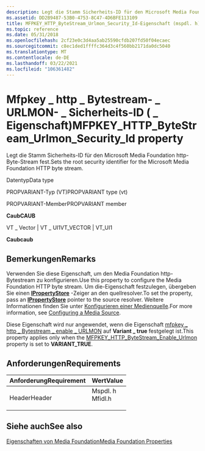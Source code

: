 ```yaml
---
description: Legt die Stamm Sicherheits-ID für den Microsoft Media Foundation http-Byte-Stream fest.
ms.assetid: DD2B9487-53B0-4753-8C47-4D6BFE113109
title: MFPKEY_HTTP_ByteStream_Urlmon_Security_Id-Eigenschaft (mspdl. h)
ms.topic: reference
ms.date: 05/31/2018
ms.openlocfilehash: 2cf23e0c3d4aa5ab25590cfdb207fd50f04ecaec
ms.sourcegitcommit: c8ec1ded1ffffc364d3c4f560bb2171da0dc5040
ms.translationtype: MT
ms.contentlocale: de-DE
ms.lasthandoff: 03/22/2021
ms.locfileid: "106361482"
---
```

# <a name="mfpkey_http_bytestream_urlmon_security_id-property"></a><span data-ttu-id="f828a-103">Mfpkey \_ http \_ Bytestream- \_ URLMON- \_ Sicherheits-ID ( \_ Eigenschaft)</span><span class="sxs-lookup"><span data-stu-id="f828a-103">MFPKEY\_HTTP\_ByteStream\_Urlmon\_Security\_Id property</span></span>

<span data-ttu-id="f828a-104">Legt die Stamm Sicherheits-ID für den Microsoft Media Foundation http-Byte-Stream fest.</span><span class="sxs-lookup"><span data-stu-id="f828a-104">Sets the root security identifier for the Microsoft Media Foundation HTTP byte stream.</span></span>



<span data-ttu-id="f828a-105">Datentyp</span><span class="sxs-lookup"><span data-stu-id="f828a-105">Data type</span></span>

<span data-ttu-id="f828a-106">PROPVARIANT-Typ (VT)</span><span class="sxs-lookup"><span data-stu-id="f828a-106">PROPVARIANT type (vt)</span></span>

<span data-ttu-id="f828a-107">PROPVARIANT-Member</span><span class="sxs-lookup"><span data-stu-id="f828a-107">PROPVARIANT member</span></span>

<span data-ttu-id="f828a-108">**Caub**</span><span class="sxs-lookup"><span data-stu-id="f828a-108">**CAUB**</span></span>

<span data-ttu-id="f828a-109">VT \_ Vector \| VT \_ UI1</span><span class="sxs-lookup"><span data-stu-id="f828a-109">VT\_VECTOR \| VT\_UI1</span></span>

<span data-ttu-id="f828a-110">**Caub**</span><span class="sxs-lookup"><span data-stu-id="f828a-110">**caub**</span></span>



## <a name="remarks"></a><span data-ttu-id="f828a-111">Bemerkungen</span><span class="sxs-lookup"><span data-stu-id="f828a-111">Remarks</span></span>

<span data-ttu-id="f828a-112">Verwenden Sie diese Eigenschaft, um den Media Foundation http-Bytestream zu konfigurieren.</span><span class="sxs-lookup"><span data-stu-id="f828a-112">Use this property to configure the Media Foundation HTTP byte stream.</span></span> <span data-ttu-id="f828a-113">Um die-Eigenschaft festzulegen, übergeben Sie einen [**IPropertyStore**](/windows/win32/api/propsys/nn-propsys-ipropertystore) -Zeiger an den quellresolver.</span><span class="sxs-lookup"><span data-stu-id="f828a-113">To set the property, pass an [**IPropertyStore**](/windows/win32/api/propsys/nn-propsys-ipropertystore) pointer to the source resolver.</span></span> <span data-ttu-id="f828a-114">Weitere Informationen finden Sie unter [Konfigurieren einer Medienquelle](configuring-a-media-source.md).</span><span class="sxs-lookup"><span data-stu-id="f828a-114">For more information, see [Configuring a Media Source](configuring-a-media-source.md).</span></span>

<span data-ttu-id="f828a-115">Diese Eigenschaft wird nur angewendet, wenn die Eigenschaft [mfpkey \_ http \_ Bytestream \_ enable \_ URLMON](mfpkey-http-bytestream-enable-urlmon.md) auf **Variant \_ true** festgelegt ist.</span><span class="sxs-lookup"><span data-stu-id="f828a-115">This property applies only when the [MFPKEY\_HTTP\_ByteStream\_Enable\_Urlmon](mfpkey-http-bytestream-enable-urlmon.md) property is set to **VARIANT\_TRUE**.</span></span>

## <a name="requirements"></a><span data-ttu-id="f828a-116">Anforderungen</span><span class="sxs-lookup"><span data-stu-id="f828a-116">Requirements</span></span>



| <span data-ttu-id="f828a-117">Anforderung</span><span class="sxs-lookup"><span data-stu-id="f828a-117">Requirement</span></span> | <span data-ttu-id="f828a-118">Wert</span><span class="sxs-lookup"><span data-stu-id="f828a-118">Value</span></span> |
|-------------------|------------------------------------------------------------------------------------|
| <span data-ttu-id="f828a-119">Header</span><span class="sxs-lookup"><span data-stu-id="f828a-119">Header</span></span><br/> | <dl> <span data-ttu-id="f828a-120"><dt>Mspdl. h</dt></span><span class="sxs-lookup"><span data-stu-id="f828a-120"><dt>Mfidl.h</dt></span></span> </dl> |



## <a name="see-also"></a><span data-ttu-id="f828a-121">Siehe auch</span><span class="sxs-lookup"><span data-stu-id="f828a-121">See also</span></span>

<dl> <dt>

[<span data-ttu-id="f828a-122">Eigenschaften von Media Foundation</span><span class="sxs-lookup"><span data-stu-id="f828a-122">Media Foundation Properties</span></span>](media-foundation-properties.md)
</dt> </dl>

 

 
